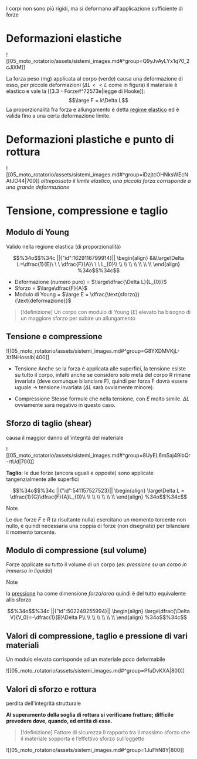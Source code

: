 I corpi non sono più rigidi, ma si deformano all'applicazione sufficiente di forze

# Deformazioni elastiche

![[05_moto_rotatorio/assets/sistemi_images.md#^group=Q9yJvAyLYx1q70_2cJiXM]]

La forza peso (mg) applicata al corpo (verde) causa una deformazione di esso, per piccole deformazioni ($\Delta L \lt\lt L$ come in figura) il materiale è elastico e vale la [[3.3 - Forze#^72573e|legge di Hooke]]:
$$\large F = k\Delta L$$
La proporzionalità fra forza e allungamento è detta <u>regime elastico</u> ed è valida fino a una certa deformazione limite.

# Deformazioni plastiche e punto di rottura

![[05_moto_rotatorio/assets/sistemi_images.md#^group=iDzjtcOHNksWEcNAtJO44|700]]
*oltrepassato il limite elastico, una piccola forza corrisponde a una grande deformazione*

# Tensione, compressione e taglio
## Modulo di Young
Valido nella regione elastica (di proporzionalità)

```math
%34o$$%34c
||{"id":1629116799914}||
\begin{align}
&&\large\Delta L=\dfrac{1}{E}\ \ \ \dfrac{F}{A}\ \ \ L_{0}\\
\\
\\
\\
\\
\\
\\
\\
\end{align}
%34o$$%34c
```

- Deformazione (numero puro) = $\large\dfrac{\Delta L}{L_{0}}$
- Sforzo = $\large\dfrac{F}{A}$
- Modulo di Young = $\large E = \dfrac{\text{sforzo}}{\text{deformazione}}$

> [!definizione]
> Un corpo con modulo di Young ($E$) elevato ha bisogno di un maggiore sforzo per subire un allungamento
## Tensione e compressione

![[05_moto_rotatorio/assets/sistemi_images.md#^group=G8YXDMVKjL-Xt1NHossib|400]]
- Tensione
Anche se la forza è applicata alle superfici, la tensione esiste su tutto il corpo, infatti anche se considero solo metà del corpo R rimane invariata (deve comunque bilanciare F), quindi per forza F dovrà essere uguale $\rightarrow$ tensione invariata ($\Delta L$ sarà ovviamente minore).

- Compressione
Stesse formule che nella tensione, con $E$ molto simile. $\Delta L$ ovviamente sarà negativo in questo caso.

## Sforzo di taglio (shear)
causa il maggior danno all'integrità del materiale

![[05_moto_rotatorio/assets/sistemi_images.md#^group=8UyEL6mSaj49ibQr-rtUd|700]]

**Taglio**: le due forze (ancora uguali e opposte) sono applicate tangenzialmente alle superfici

```math
%34o$$%34c
||{"id":541157527523}||
\begin{align}
\large\Delta L = \dfrac{1}{G}\dfrac{F}{A}L_{0}\\
\\
\\
\\
\\
\\
\\
\end{align}
%34o$$%34c
```

> [!Note]
> Le due forze $F$ e $R$ (a risultante nulla) esercitano un momento torcente non nullo, è quindi necessaria una coppia di forze (non disegnate) per bilanciare il momento torcente.

## Modulo di compressione (sul volume)
Forze applicate su tutto il volume di un corpo (*es: pressione su un corpo in immerso in liquido*)

> [!Note]
> la <u>pressione</u> ha come dimensione $forza/area$ quindi è del tutto equivalente allo sforzo

```math
%34o$$%34c
||{"id":502249255994}||
\begin{align}
\large\dfrac{\Delta V}{V_0}=-\dfrac{1}{B}\Delta P\\
\\
\\
\\
\\
\\
\\
\end{align}
%34o$$%34c
```

## Valori di compressione, taglio e pressione di vari materiali
Un modulo elevato corrisponde ad un materiale poco deformabile

![[05_moto_rotatorio/assets/sistemi_images.md#^group=PfuDvKXA|800]]

## Valori di sforzo e rottura
perdita dell'integrità strutturale

**Al superamento della soglia di rottura si verificano fratture; difficile prevedere dove, quando, ed entità di esse.**

> [!definizione] Fattore di sicurezza
> Il rapporto tra il massimo sforzo che il materiale sopporta e l’effettivo sforzo sull’oggetto

![[05_moto_rotatorio/assets/sistemi_images.md#^group=1JuFhN8Y|800]]
